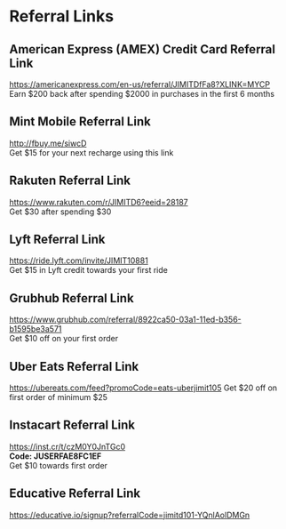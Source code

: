 # Referral Links

## American Express (AMEX) Credit Card Referral Link
<https://americanexpress.com/en-us/referral/JIMITDfFa8?XLINK=MYCP>  
Earn $200 back after spending $2000 in purchases in the first 6 months

## Mint Mobile Referral Link
<http://fbuy.me/siwcD>  
Get $15 for your next recharge using this link

## Rakuten Referral Link
<https://www.rakuten.com/r/JIMITD6?eeid=28187>  
Get $30 after spending $30

## Lyft Referral Link
<https://ride.lyft.com/invite/JIMIT10881>  
Get $15 in Lyft credit towards your first ride

## Grubhub Referral Link
<https://www.grubhub.com/referral/8922ca50-03a1-11ed-b356-b1595be3a571>  
Get $10 off on your first order

## Uber Eats Referral Link
<https://ubereats.com/feed?promoCode=eats-uberjimit105>
Get $20 off on first order of minimum $25

## Instacart Referral Link
<https://inst.cr/t/czM0Y0JnTGc0>  
**Code: JUSERFAE8FC1EF**  
Get $10 towards first order

## Educative Referral Link
<https://educative.io/signup?referralCode=jimitd101-YQnlAolDMGn>
